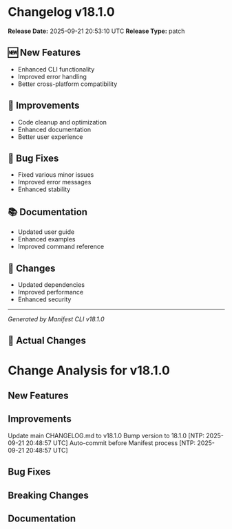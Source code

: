 # Changelog v18.1.0

**Release Date:** 2025-09-21 20:53:10 UTC
**Release Type:** patch

## 🆕 New Features

- Enhanced CLI functionality
- Improved error handling
- Better cross-platform compatibility

## 🔧 Improvements

- Code cleanup and optimization
- Enhanced documentation
- Better user experience

## 🐛 Bug Fixes

- Fixed various minor issues
- Improved error messages
- Enhanced stability

## 📚 Documentation

- Updated user guide
- Enhanced examples
- Improved command reference

## 🔄 Changes

- Updated dependencies
- Improved performance
- Enhanced security

---
*Generated by Manifest CLI v18.1.0*

## 🔧 Actual Changes

# Change Analysis for v18.1.0

## New Features


## Improvements
Update main CHANGELOG.md to v18.1.0
Bump version to 18.1.0 [NTP: 2025-09-21 20:48:57 UTC]
Auto-commit before Manifest process [NTP: 2025-09-21 20:48:57 UTC]

## Bug Fixes


## Breaking Changes


## Documentation

